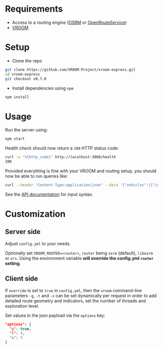 # Requirements

- Access to a routing engine ([OSRM](https://github.com/Project-OSRM/osrm-backend/wiki/Building-OSRM) or [OpenRouteService](https://github.com/GIScience/openrouteservice/))
- [VROOM](https://github.com/VROOM-Project/vroom/wiki/Building)

# Setup

- Clone the repo

```bash
git clone https://github.com/VROOM-Project/vroom-express.git
cd vroom-express
git checkout v0.7.0
```

- Install dependencies using `npm`

```bash
npm install
```

# Usage

Run the server using:

```bash
npm start
```

Health check should now return a `200` HTTP status code:

```bash
curl -w "%{http_code}" http://localhost:3000/health
200
```

Provided everything is fine with your VROOM and routing setup, you
should now be able to run queries like:

```bash
curl --header "Content-Type:application/json" --data '{"vehicles":[{"id":0,"start":[2.3526,48.8604],"end":[2.3526,48.8604]}],"jobs":[{"id":0,"location":[2.3691,48.8532]},{"id":1,"location":[2.2911,48.8566]}],"options":{"g":true}}' http://localhost:3000
```

See the
[API documentation](https://github.com/VROOM-Project/vroom/blob/master/docs/API.md)
for input syntax.

# Customization

## Server side

Adjust `config.yml` to your needs.

Optionally set `VROOM_ROUTER=<router>`, `router` being `osrm` (default), `libosrm` or `ors`. Using the environment variable **will override the config.yml `router` setting**.

## Client side

If `override` is set to `true` in `config.yml`, then the `vroom` command-line parameters `-g`, `-t` and `-x` can be set dynamically per request in order to add detailed route geometry and indicators, set the number of threads and exploration level.

Set values in the json payload via the `options` key:

```json
"options": {
  "g": true,
  "t": 4,
  "x": 5
}
```
